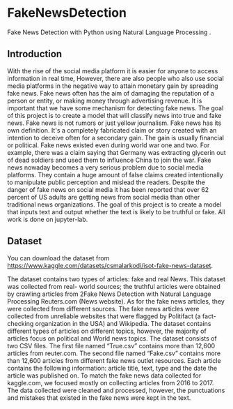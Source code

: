 # FakeNewsDetection
Fake News Detection with Python using Natural Language Processing
.

## Introduction
  With the rise of the social media platform it is easier for anyone to access information in 
real time, However, there are also people who also use social media platforms in the negative 
way to attain monetary gain by spreading fake news. Fake news often has the aim of damaging 
the reputation of a person or entity, or making money through advertising revenue. It is important 
that we have some mechanism for detecting fake news. The goal of this project is to create a 
model that will classify news into true and fake news.
Fake news is not rumors or just yellow journalism.  Fake news has its own definition. It's 
a completely fabricated claim or story created with an intention to deceive often for a secondary 
gain. The gain is usually financial or political. Fake news existed even during world war one and 
two. For example, there was a claim saying that Germany was extracting glycerin out of dead 
soldiers and used them to influence China to join the war. Fake news nowaday becomes a very 
serious problem due to social media platforms. They contain a huge amount of false claims 
created intentionally to manipulate public perception and mislead the readers. Despite the danger 
of fake news on social media it has been reported that over 62 percent of US adults are getting 
news from social media than other traditional news organizations.
The goal of this project is to create a model that inputs text and output whether the text is 
likely to be truthful or fake. All work is done on jupyter-lab.


## Dataset
You can download the dataset from https://www.kaggle.com/datasets/csmalarkodi/isot-fake-news-dataset.

The dataset contains two types of articles: fake and real News. This dataset was collected 
from real- world sources; the truthful articles were obtained by crawling articles from
2Fake News Detection with Natural Language Processing
Reuters.com (News website). As for the fake news articles, they were collected from different 
sources. The fake news articles were collected from unreliable websites that were flagged by 
Politifact (a fact-checking organization in the USA) and Wikipedia. The dataset contains 
different types of articles on different topics, however, the majority of articles focus on political 
and World news topics. The dataset consists of two CSV files. The first file named “True.csv” 
contains more than 12,600 articles from reuter.com. The second file named “Fake.csv” contains 
more than 12,600 articles from different fake news outlet resources. Each article contains the 
following information: article title, text, type and the date the article was published on. To match 
the fake news data collected for kaggle.com, we focused mostly on collecting articles from 2016 
to 2017. The data collected were cleaned and processed, however, the punctuations and mistakes 
that existed in the fake news were kept in the text.
